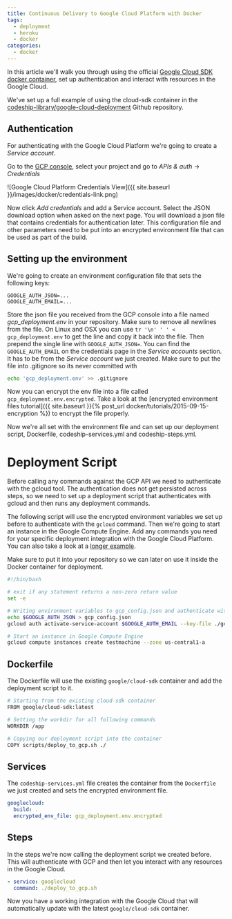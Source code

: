 ```yaml
---
title: Continuous Delivery to Google Cloud Platform with Docker
tags:
  - deployment
  - heroku
  - docker
categories:
  - docker
---
```


In this article we'll walk you through using the official [Google Cloud SDK docker container](https://hub.docker.com/r/google/cloud-sdk/), set up authentication and interact with resources in the Google Cloud.

We've set up a full example of using the cloud-sdk container in the [codeship-library/google-cloud-deployment](https://github.com/codeship-library/google-cloud-deployment) Github repository.

## Authentication

For authenticating with the Google Cloud Platform we're going to create a *Service account*.

Go to the [GCP console](https://console.developers.google.com), select your project and go to *APIs & auth* &rarr; *Credentials*

![Google Cloud Platform Credentials View]({{ site.baseurl }}/images/docker/credentials-link.png)

Now click *Add credentials* and add a Service account. Select the JSON download option when asked on the next page. You will download a json file that contains credentials for authentication later. This configuration file and other parameters need to be put into an encrypted environment file that can be used as part of the build.

## Setting up the environment

We're going to create an environment configuration file that sets the following keys:

```
GOOGLE_AUTH_JSON=...
GOOGLE_AUTH_EMAIL=...
```

Store the json file you received from the GCP console into a file named *gcp_deployment.env* in your repository. Make sure to remove all newlines from the file. On Linux and OSX you can use `tr '\n' ' ' < gcp_deployment.env` to get the line and copy it back into the file. Then prepend the single line with `GOOGLE_AUTH_JSON=`. You can find the `GOOGLE_AUTH_EMAIL` on the credentials page in the *Service accounts* section. It has to be from the *Service account* we just created. Make sure to put the file into .gitignore so its never committed with

```bash
echo 'gcp_deployment.env' >> .gitignore
```

Now you can encrypt the env file into a file called `gcp_deployment.env.encrypted`. Take a look at the [encrypted environment files tutorial]({{ site.baseurl }}{% post_url docker/tutorials/2015-09-15-encryption %}) to encrypt the file properly.

Now we're all set with the environment file and can set up our deployment script, Dockerfile, codeship-services.yml and codeship-steps.yml.

# Deployment Script

Before calling any commands against the GCP API we need to authenticate with the gcloud tool. The authentication does not get persisted across steps, so we need to set up a deployment script that authenticates with gcloud and then runs any deployment commands.

The following script will use the encrypted environment variables we set up before to authenticate with the `gcloud` command. Then we're going to start an instance in the Google Compute Engine. Add any commands you need for your specific deployment integration with the Google Cloud Platform. You can also take a look at a [longer example](https://github.com/codeship-library/google-cloud-deployment/blob/master/authenticate_and_run.sh).

Make sure to put it into your repository so we can later on use it inside the Docker container for deployment.

```bash
#!/bin/bash

# exit if any statement returns a non-zero return value
set -e

# Writing environment variables to gcp_config.json and authenticate with gcloud
echo $GOOGLE_AUTH_JSON > gcp_config.json
gcloud auth activate-service-account $GOOGLE_AUTH_EMAIL --key-file ./gcp_config.json --project YOUR_PROJECT_NAME

# Start an instance in Google Compute Engine
gcloud compute instances create testmachine --zone us-central1-a
```

## Dockerfile

The Dockerfile will use the existing `google/cloud-sdk` container and add the deployment script to it.

```bash
# Starting from the existing cloud-sdk container
FROM google/cloud-sdk:latest

# Setting the workdir for all following commands
WORKDIR /app

# Copying our deployment script into the container
COPY scripts/deploy_to_gcp.sh ./
```

## Services

The `codeship-services.yml` file creates the container from the `Dockerfile` we just created and sets the encrypted environment file.

```yaml
googlecloud:
  build: .
  encrypted_env_file: gcp_deployment.env.encrypted
```

## Steps

In the steps we're now calling the deployment script we created before. This will authenticate with GCP and then let you interact with any resources in the Google Cloud.

```yaml
- service: googlecloud
  command: ./deploy_to_gcp.sh
```

Now you have a working integration with the Google Cloud that will automatically update with the latest `google/cloud-sdk` container.
